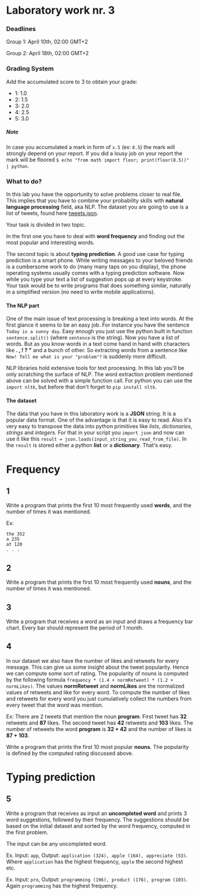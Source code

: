 # Laboratory work nr. 3

### Deadlines
Group 1: April 10th, 02:00 GMT+2

Group 2: April 18th, 02:00 GMT+2

### Grading System
Add the accumulated score to 3 to obtain your grade:
- 1: 1.0
- 2: 1.5
- 3: 2.0
- 4: 2.5
- 5: 3.0

##### Note
In case you accumulated a mark in form of `x.5` (ex: `8.5`) the mark will strongly depend on your report. If you did a lousy job on your report the mark will be floored `$ echo "from math import floor; print(floor(8.5))" | python`.

### What to do?
In this lab you have the opportunity to solve problems closer to real file. This implies that you have to combine your probability skills with **natural language processing** field, aka NLP. The dataset you are going to use is a list of tweets, found here [tweets.json](https://github.com/ViSilver/labs/blob/master/aux/tweets.json).

Your task is divided in two topic.

In the first one you have to deal with **word frequency** and finding out the most popular and interesting words.

The second topic is about **typing prediction**. A good use case for typing prediction is a smart phone. While writing messages to your beloved friends is a cumbersome work to do (many many taps on you display), the phone operating systems usually comes with a typing prediction software. Now while you type your text a list of suggestion pops up at every keystroke. Your task would be to write programs that does something similar, naturally in a simplified version (no need to write mobile applications).

#### The NLP part
One of the main issue of text processing is breaking a text into words. At the first glance it seems to be an easy job. For instance you have the sentence  `Today is a sunny day`. Easy enough you just use the python built in function `sentence.split()` (where `sentence` is the string). Now you have a list of words. But as you know words in a text come hand in hand with characters like **. , ! ? "** and a bunch of other. So extracting words from a sentence like `Now! Tell me what is your "problem"?` is suddenly more difficult.

NLP libraries hold extensive tools for text processing. In this lab you'll be only scratching the surface of NLP. The word extraction problem mentioned above can be solved with a simple function call. For python you can use the `import nltk`, but before that don't forget to `pip install nltk`.

#### The dataset
The data that you have in this laboratory work is a **JSON** string. It is a popular data format. One of the advantage is that it is easy to read. Also it's very easy to transpose the data into python primitives like *lists*, *dictionaries*, *strings* and *integers*. For that in your script you `import json` and now can use it like this `result = json.loads(input_string_you_read_from_file)`. In the `result` is stored either a python **list** or a **dictionary**. That's easy.

# Frequency

## 1
Write a program that prints the first 10 most frequently used **words**, and the number of times it was mentioned.

Ex:
```
the 352
a 235
at 120
. . .
```

## 2
Write a program that prints the first 10 most frequently used **nouns**, and the number of times it was mentioned.

## 3
Write a program that receives a word as an input and draws a frequency bar chart. Every bar should represent the period of 1 month.

## 4
In our dataset we also have the number of likes and retweets for every message. This can give us some insight about the tweet popularity. Hence we can compute some sort of rating. The popularity of nouns is computed by the following formula `frequency * (1.4 + normRetweet) * (1.2 + normLikes)`. The values **normRetweet** and **normLikes** are the normalized values of retweets and like for every word. To compute the number of likes and retweets for every word you just cumulatively collect the numbers from every tweet that the word was mention.

Ex: There are 2 tweets that mention the noun **program**. First tweet has **32** retweets and **87** likes. The second tweet has **42** retweets and **103** likes. The number of retweets the word **program** is **32 + 42** and the number of likes is **87 + 103**.

Write a program that prints the first 10 most popular **nouns**. The popularity is defined by the computed rating discussed above.

# Typing prediction

## 5
Write a program that receives as input an **uncompleted word** and prints 3 word suggestions, followed by their frequency. The suggestions should be based on the initial dataset and sorted by the word frequency, computed in the first problem.

The input can be any uncompleted word.

Ex. Input: `app`, Output: `application (324), apple (164), appreciate (53)`. Where `application` has the highest frequency, `apple` the second highest etc.

Ex. Input: `pro`, Output: `programming (196), product (176), program (103)`. Again `programming` has the highest frequency.

